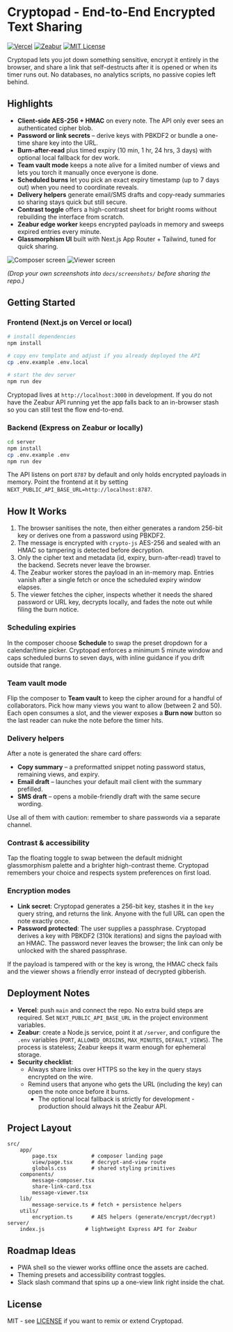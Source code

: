 # Cryptopad - End-to-End Encrypted Text Sharing

[![Vercel](https://img.shields.io/badge/Vercel-ready-black?logo=vercel)](https://vercel.com)
[![Zeabur](https://img.shields.io/badge/Zeabur-api%20host-5b8bf7)](https://zeabur.com)
[![MIT License](https://img.shields.io/badge/License-MIT-green.svg)](LICENSE)

Cryptopad lets you jot down something sensitive, encrypt it entirely in the browser, and share a link that self-destructs after it is opened or when its timer runs out. No databases, no analytics scripts, no passive copies left behind.

## Highlights

- **Client-side AES-256 + HMAC** on every note. The API only ever sees an authenticated cipher blob.
- **Password or link secrets** – derive keys with PBKDF2 or bundle a one-time share key into the URL.
- **Burn-after-read** plus timed expiry (10 min, 1 hr, 24 hrs, 3 days) with optional local fallback for dev work.
- **Team vault mode** keeps a note alive for a limited number of views and lets you torch it manually once everyone is done.
- **Scheduled burns** let you pick an exact expiry timestamp (up to 7 days out) when you need to coordinate reveals.
- **Delivery helpers** generate email/SMS drafts and copy-ready summaries so sharing stays quick but still secure.
- **Contrast toggle** offers a high-contrast sheet for bright rooms without rebuilding the interface from scratch.
- **Zeabur edge worker** keeps encrypted payloads in memory and sweeps expired entries every minute.
- **Glassmorphism UI** built with Next.js App Router + Tailwind, tuned for quick sharing.

![Composer screen](docs/screenshots/composer.png)
![Viewer screen](docs/screenshots/viewer.png)

_(Drop your own screenshots into `docs/screenshots/` before sharing the repo.)_

## Getting Started

### Frontend (Next.js on Vercel or local)

```bash
# install dependencies
npm install

# copy env template and adjust if you already deployed the API
cp .env.example .env.local

# start the dev server
npm run dev
```

Cryptopad lives at `http://localhost:3000` in development. If you do not have the Zeabur API running yet the app falls back to an in-browser stash so you can still test the flow end-to-end.

### Backend (Express on Zeabur or locally)

```bash
cd server
npm install
cp .env.example .env
npm run dev
```

The API listens on port `8787` by default and only holds encrypted payloads in memory. Point the frontend at it by setting `NEXT_PUBLIC_API_BASE_URL=http://localhost:8787`.

## How It Works

1. The browser sanitises the note, then either generates a random 256-bit key or derives one from a password using PBKDF2.
2. The message is encrypted with `crypto-js` AES-256 and sealed with an HMAC so tampering is detected before decryption.
3. Only the cipher text and metadata (id, expiry, burn-after-read) travel to the backend. Secrets never leave the browser.
4. The Zeabur worker stores the payload in an in-memory map. Entries vanish after a single fetch or once the scheduled expiry window elapses.
5. The viewer fetches the cipher, inspects whether it needs the shared password or URL key, decrypts locally, and fades the note out while filing the burn notice.

### Scheduling expiries

In the composer choose **Schedule** to swap the preset dropdown for a calendar/time picker. Cryptopad enforces a minimum 5 minute window and caps scheduled burns to seven days, with inline guidance if you drift outside that range.

### Team vault mode

Flip the composer to **Team vault** to keep the cipher around for a handful of collaborators. Pick how many views you want to allow (between 2 and 50). Each open consumes a slot, and the viewer exposes a **Burn now** button so the last reader can nuke the note before the timer hits.

### Delivery helpers

After a note is generated the share card offers:

- **Copy summary** – a preformatted snippet noting password status, remaining views, and expiry.
- **Email draft** – launches your default mail client with the summary prefilled.
- **SMS draft** – opens a mobile-friendly draft with the same secure wording.

Use all of them with caution: remember to share passwords via a separate channel.

### Contrast & accessibility

Tap the floating toggle to swap between the default midnight glassmorphism palette and a brighter high-contrast theme. Cryptopad remembers your choice and respects system preferences on first load.

### Encryption modes

- **Link secret**: Cryptopad generates a 256-bit key, stashes it in the `key` query string, and returns the link. Anyone with the full URL can open the note exactly once.
- **Password protected**: The user supplies a passphrase. Cryptopad derives a key with PBKDF2 (310k iterations) and signs the payload with an HMAC. The password never leaves the browser; the link can only be unlocked with the shared passphrase.

If the payload is tampered with or the key is wrong, the HMAC check fails and the viewer shows a friendly error instead of decrypted gibberish.

## Deployment Notes

- **Vercel**: push `main` and connect the repo. No extra build steps are required. Set `NEXT_PUBLIC_API_BASE_URL` in the project environment variables.
- **Zeabur**: create a Node.js service, point it at `/server`, and configure the `.env` variables (`PORT`, `ALLOWED_ORIGINS`, `MAX_MINUTES`, `DEFAULT_VIEWS`). The process is stateless; Zeabur keeps it warm enough for ephemeral storage.
- **Security checklist**:
	- Always share links over HTTPS so the key in the query stays encrypted on the wire.
	- Remind users that anyone who gets the URL (including the key) can open the note once before it burns.
		- The optional local fallback is strictly for development - production should always hit the Zeabur API.

## Project Layout

```
src/
	app/
		page.tsx           # composer landing page
		view/page.tsx      # decrypt-and-view route
		globals.css        # shared styling primitives
	components/
		message-composer.tsx
		share-link-card.tsx
		message-viewer.tsx
	lib/
		message-service.ts # fetch + persistence helpers
	utils/
		encryption.ts      # AES helpers (generate/encrypt/decrypt)
server/
	index.js             # lightweight Express API for Zeabur
```

## Roadmap Ideas

- PWA shell so the viewer works offline once the assets are cached.
- Theming presets and accessibility contrast toggles.
- Slack slash command that spins up a one-view link right inside the chat.

## License

MIT - see [LICENSE](LICENSE) if you want to remix or extend Cryptopad.
